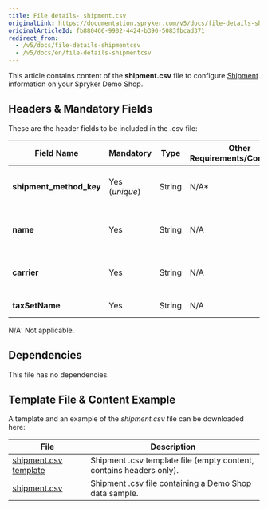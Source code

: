 ```yaml
---
title: File details- shipment.csv
originalLink: https://documentation.spryker.com/v5/docs/file-details-shipmentcsv
originalArticleId: fb880466-9902-4424-b390-5083fbcad371
redirect_from:
  - /v5/docs/file-details-shipmentcsv
  - /v5/docs/en/file-details-shipmentcsv
---
```


This article contains content of the **shipment.csv** file to configure [Shipment](/docs/scos/dev/features/202005.0/shipment/shipment.html) information on your Spryker Demo Shop.

## Headers & Mandatory Fields 
These are the header fields to be included in the .csv file:

| Field Name | Mandatory | Type | Other Requirements/Comments | Description |
| --- | --- | --- | --- | --- |
| **shipment_method_key** | Yes (*unique*) | String | N/A*| Identifier of the shipment method. |
| **name** | Yes | String | N/A | Name of the shipment method. |
| **carrier** | Yes | String | N/A | Name of the shipment carrier. |
| **taxSetName** | Yes | String | N/A| 	Name of the tax set. |

N/A: Not applicable.

## Dependencies
This file has no dependencies.

## Template File & Content Example
A template and an example of the *shipment.csv* file can be downloaded here:

| File | Description |
| --- | --- |
| [shipment.csv template](https://spryker.s3.eu-central-1.amazonaws.com/docs/Developer+Guide/Back-End/Data+Manipulation/Data+Ingestion/Data+Import/Data+Import+Categories/Commerce+Setup/Template+shipment.csv) | Shipment .csv template file (empty content, contains headers only). |
| [shipment.csv](https://spryker.s3.eu-central-1.amazonaws.com/docs/Developer+Guide/Back-End/Data+Manipulation/Data+Ingestion/Data+Import/Data+Import+Categories/Commerce+Setup/shipment.csv) | Shipment .csv file containing a Demo Shop data sample. |
